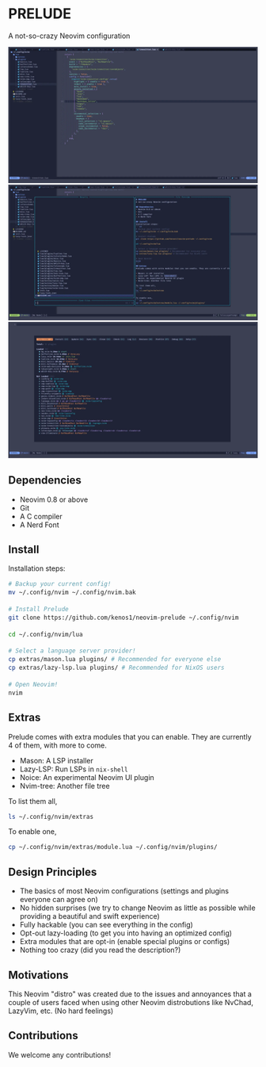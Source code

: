 # PRELUDE
A not-so-crazy Neovim configuration

![Programming](assets/Programming.webp)
![Telescope](assets/Telescope.webp)
![Lazy](assets/Lazy.webp)

## Dependencies
- Neovim 0.8 or above
- Git
- A C compiler
- A Nerd Font

## Install
Installation steps:
```sh
# Backup your current config!
mv ~/.config/nvim ~/.config/nvim.bak

# Install Prelude
git clone https://github.com/kenos1/neovim-prelude ~/.config/nvim

cd ~/.config/nvim/lua

# Select a language server provider!
cp extras/mason.lua plugins/ # Recommended for everyone else
cp extras/lazy-lsp.lua plugins/ # Recommended for NixOS users

# Open Neovim!
nvim
```
## Extras
Prelude comes with extra modules that you can enable. They are currently 4 of them, with more to come.

- Mason: A LSP installer
- Lazy-LSP: Run LSPs in `nix-shell`
- Noice: An experimental Neovim UI plugin
- Nvim-tree: Another file tree

To list them all,
```sh
ls ~/.config/nvim/extras
```

To enable one,
```sh
cp ~/.config/nvim/extras/module.lua ~/.config/nvim/plugins/
```

## Design Principles

- The basics of most Neovim configurations (settings and plugins everyone can agree on)
- No hidden surprises (we try to change Neovim as little as possible while providing a beautiful and swift experience)
- Fully hackable (you can see everything in the config)
- Opt-out lazy-loading (to get you into having an optimized config)
- Extra modules that are opt-in (enable special plugins or configs)
- Nothing too crazy (did you read the description?)

## Motivations
This Neovim "distro" was created due to the issues and annoyances that a couple of users faced when using other Neovim distrobutions like NvChad, LazyVim, etc. (No hard feelings)

## Contributions
We welcome any contributions!
